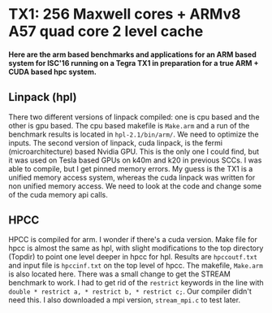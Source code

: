 #  TX1: 256 Maxwell cores + ARMv8 A57 quad core 2 level cache
#### Here are the arm based benchmarks and applications for an ARM based system for ISC'16 running on a Tegra TX1 in preparation for a true ARM + CUDA based hpc  system.

## Linpack (hpl)
There two different versions of linpack compiled: one is cpu based and the other is gpu based. The cpu based makefile is `Make.arm` and a run of the benchmark results is located in `hpl-2.1/bin/arm/`. We need to optimize the inputs. 
The second version of linpack, cuda linpack, is the fermi (microarchitecture) based Nvidia GPU. This is the only one I could find, but it was used on Tesla based GPUs on k40m and k20 in previous SCCs. I was able to compile, but I get pinned memory errors. My guess is the TX1 is a unified memory access system, whereas the cuda linpack was written for non unified memory access. We need to look at the code and change some of the cuda memory api calls.

## HPCC
HPCC is compiled for arm. I wonder if there's a cuda version. Make file for hpcc is almost the same as hpl, with slight modifications to the top directory (Topdir) to point one level deeper in hpcc for hpl. Results are `hpccoutf.txt` and input file is `hpccinf.txt` on the top level of hpcc. The makefile, `Make.arm` is also located here. 
There was a small change to get the STREAM benchmark to work. I had to get rid of the  `restrict` keywords in the line with `double * restrict a, * restrict b, * restrict c;`. Our compiler didn't need this. 
I also downloaded a mpi version, `stream_mpi.c` to test later. 
